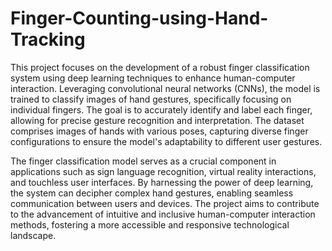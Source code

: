 # Finger-Counting-using-Hand-Tracking
This project focuses on the development of a robust finger classification system using deep learning techniques to enhance human-computer interaction. Leveraging convolutional neural networks (CNNs), the model is trained to classify images of hand gestures, specifically focusing on individual fingers. The goal is to accurately identify and label each finger, allowing for precise gesture recognition and interpretation. The dataset comprises images of hands with various poses, capturing diverse finger configurations to ensure the model's adaptability to different user gestures.

The finger classification model serves as a crucial component in applications such as sign language recognition, virtual reality interactions, and touchless user interfaces. By harnessing the power of deep learning, the system can decipher complex hand gestures, enabling seamless communication between users and devices. The project aims to contribute to the advancement of intuitive and inclusive human-computer interaction methods, fostering a more accessible and responsive technological landscape.
